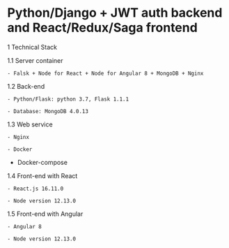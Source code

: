 Python/Django + JWT auth backend and React/Redux/Saga frontend
==============================================================

1 Technical Stack

1.1 Server container

	- Falsk + Node for React + Node for Angular 8 + MongoDB + Nginx

1.2 Back-end

	- Python/Flask: python 3.7, Flask 1.1.1

	- Database: MongoDB 4.0.13

1.3 Web service

	- Nginx

	- Docker

  - Docker-compose

1.4 Front-end with React

	- React.js 16.11.0
	
	- Node version 12.13.0

1.5 Front-end with Angular

	- Angular 8
	
	- Node version 12.13.0
